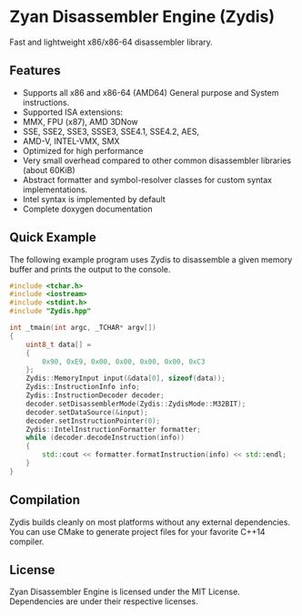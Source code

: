 Zyan Disassembler Engine (Zydis)
==================================

Fast and lightweight x86/x86-64 disassembler library.

## Features ##

- Supports all x86 and x86-64 (AMD64) General purpose and System instructions.
- Supported ISA extensions:
 - MMX, FPU (x87), AMD 3DNow
 - SSE, SSE2, SSE3, SSSE3, SSE4.1, SSE4.2, AES,
 - AMD-V, INTEL-VMX, SMX
- Optimized for high performance
- Very small overhead compared to other common disassembler libraries (about 60KiB)
- Abstract formatter and symbol-resolver classes for custom syntax implementations.
 - Intel syntax is implemented by default
- Complete doxygen documentation

## Quick Example ##

The following example program uses Zydis to disassemble a given memory buffer and prints the output to the console.

```C++
#include <tchar.h>
#include <iostream>
#include <stdint.h>
#include "Zydis.hpp"

int _tmain(int argc, _TCHAR* argv[])
{
    uint8_t data[] =
    {
        0x90, 0xE9, 0x00, 0x00, 0x00, 0x00, 0xC3
    };
    Zydis::MemoryInput input(&data[0], sizeof(data));
    Zydis::InstructionInfo info;
    Zydis::InstructionDecoder decoder;
    decoder.setDisassemblerMode(Zydis::ZydisMode::M32BIT);
    decoder.setDataSource(&input);
    decoder.setInstructionPointer(0);
    Zydis::IntelInstructionFormatter formatter;
    while (decoder.decodeInstruction(info))
    {
        std::cout << formatter.formatInstruction(info) << std::endl;
    }
}
```

## Compilation ##
 
Zydis builds cleanly on most platforms without any external dependencies. You can use CMake to generate project files for your favorite C++14 compiler.
 
## License ##
Zyan Disassembler Engine is licensed under the MIT License. Dependencies are under their respective licenses.
